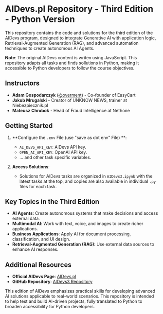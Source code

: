 # AIDevs.pl Repository - Third Edition - Python Version

This repository contains the code and solutions for the third edition of the AIDevs program, designed to integrate Generative AI with application logic, Retrieval-Augmented Generation (RAG), and advanced automation techniques to create autonomous AI Agents.

**Note**: The original AIDevs content is writen using JavaScript. This repository adapts all tasks and finds sollutions in Python, making it accessible to Python developers to follow the course objectives.

## Instructors

- **Adam Gospodarczyk** ([@overment](https://twitter.com/overment)) - Co-founder of EasyCart
- **Jakub Mrugalski** - Creator of UNKNOW NEWS, trainer at Niebezpiecznik.pl
- **Mateusz Chrobok** - Head of Fraud Intelligence at Nethone

## Getting Started

1. **Configure the `.env` File (use "save as dot env" File) **:
   - `AI_DEVS_API_KEY`: AIDevs API key.
   - `OPEN_AI_API_KEY`: OpenAI API key.
   - ... and other task specific variables.

2. **Access Solutions**:
   - Solutions for AIDevs tasks are organized in `AIDevs3.ipynb` with the latest tasks at the top, and copies are also available in individual `.py` files for each task.

## Key Topics in the Third Edition

- **AI Agents**: Create autonomous systems that make decisions and access external data.
- **Multimodal AI**: Work with text, voice, and images to create richer applications.
- **Business Applications**: Apply AI for document processing, classification, and UI design.
- **Retrieval-Augmented Generation (RAG)**: Use external data sources to enhance AI responses.

## Additional Resources

- **Official AIDevs Page**: [AIDevs.pl](https://aidevs.pl)  
- **GitHub Repository**: [AIDevs3 Repository](https://github.com/i-am-alice/3rd-devs/)

This edition of AIDevs emphasizes practical skills for developing advanced AI solutions applicable to real-world scenarios. This repository is intended to help test and build AI-driven projects, fully translated to Python to broaden accessibility for Python developers.